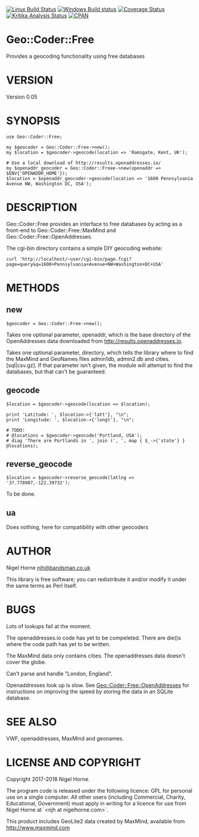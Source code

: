 [![Linux Build Status](https://travis-ci.org/nigelhorne/Geo-Coder-Free.svg?branch=master)](https://travis-ci.org/nigelhorne/Geo-Coder-Free)
[![Windows Build status](https://ci.appveyor.com/api/projects/status/8nk00o0rietskf29/branch/master?svg=true)](https://ci.appveyor.com/project/nigelhorne/geo-coder-free-4onbr/branch/master)
[![Coverage Status](https://coveralls.io/repos/github/nigelhorne/Geo-Coder-Free/badge.svg?branch=master)](https://coveralls.io/github/nigelhorne/Geo-Coder-Free?branch=master)
[![Kritika Analysis Status](https://kritika.io/users/nigelhorne/repos/4097424524111879/heads/master/status.svg)](https://kritika.io/users/nigelhorne/repos/4097424524111879/heads/master/)
[![CPAN](https://img.shields.io/cpan/v/Geo-Coder-Free.svg)](http://search.cpan.org/~nhorne/Geo-Coder-Free/)

# Geo::Coder::Free

Provides a geocoding functionality using free databases

# VERSION

Version 0.05

# SYNOPSIS

    use Geo::Coder::Free;

    my $geocoder = Geo::Coder::Free->new();
    my $location = $geocoder->geocode(location => 'Ramsgate, Kent, UK');

    # Use a local download of http://results.openaddresses.io/
    my $openaddr_geocoder = Geo::Coder::Freee->new(openaddr => $ENV{'OPENADDR_HOME'});
    $location = $openaddr_geocoder->geocode(location => '1600 Pennsylvania Avenue NW, Washington DC, USA');

# DESCRIPTION

Geo::Coder::Free provides an interface to free databases by acting as a front-end to
Geo::Coder::Free::MaxMind and Geo::Coder::Free::OpenAddresses.

The cgi-bin directory contains a simple DIY geocoding website:

    curl 'http://localhost/~user/cgi-bin/page.fcgi?page=query&q=1600+Pennsylvania+Avenue+NW+Washington+DC+USA'

# METHODS

## new

    $geocoder = Geo::Coder::Free->new();

Takes one optional parameter, openaddr, which is the base directory of
the OpenAddresses data downloaded from http://results.openaddresses.io.

Takes one optional parameter, directory,
which tells the library where to find the MaxMind and GeoNames files admin1db, admin2.db and cities.\[sql|csv.gz\].
If that parameter isn't given, the module will attempt to find the databases, but that can't be guaranteed.

## geocode

    $location = $geocoder->geocode(location => $location);

    print 'Latitude: ', $location->{'latt'}, "\n";
    print 'Longitude: ', $location->{'longt'}, "\n";

    # TODO:
    # @locations = $geocoder->geocode('Portland, USA');
    # diag 'There are Portlands in ', join (', ', map { $_->{'state'} } @locations);

## reverse\_geocode

    $location = $geocoder->reverse_geocode(latlng => '37.778907,-122.39732');

To be done.

## ua

Does nothing, here for compatibility with other geocoders

# AUTHOR

Nigel Horne <njh@bandsman.co.uk>

This library is free software; you can redistribute it and/or modify
it under the same terms as Perl itself.

# BUGS

Lots of lookups fail at the moment.

The openaddresses.io code has yet to be compeleted.
There are die()s where the code path has yet to be written.

The MaxMind data only contains cities.
The openaddresses data doesn't cover the globe.

Can't parse and handle "London, England".

Openaddresses look up is slow.
See [Geo::Coder::Free::OpenAddresses](https://metacpan.org/pod/Geo::Coder::Free::OpenAddresses) for instructions on improving the speed by
storing the data in an SQLite database.

# SEE ALSO

VWF, openaddresses, MaxMind and geonames.

# LICENSE AND COPYRIGHT

Copyright 2017-2018 Nigel Horne.

The program code is released under the following licence: GPL for personal use on a single computer.
All other users (including Commercial, Charity, Educational, Government)
must apply in writing for a licence for use from Nigel Horne at \`&lt;njh at nigelhorne.com>\`.

This product includes GeoLite2 data created by MaxMind, available from
http://www.maxmind.com
